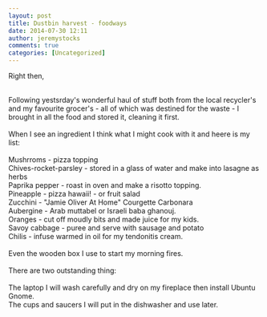 ```yaml
---
layout: post
title: Dustbin harvest - foodways
date: 2014-07-30 12:11
author: jeremystocks
comments: true
categories: [Uncategorized]
---
```

Right then,<div><br></div><div>Following yestsrday's wonderful haul of stuff both from the local recycler's and my favourite grocer's - all of which was destined for the waste - I brought in all the food and stored it, cleaning it first. &nbsp;</div><div><br></div><div>When I see an ingredient I think what I might cook with it and heere is my list:</div><div><br></div><div>Mushrroms - pizza topping</div><div>Chives-rocket-parsley - stored in a glass of water and make into lasagne as herbs</div><div>Paprika pepper - roast in oven and make a risotto topping.</div><div>Pineapple - pizza hawaii! - or fruit salad</div><div>Zucchini - "Jamie Oliver At Home" Courgette Carbonara</div><div>Aubergine - Arab muttabel or Israeli baba ghanouj.</div><div>Oranges - cut off moudly bits and made juice for my kids.</div><div>Savoy cabbage - puree and serve with sausage and potato</div><div>Chilis - infuse warmed in oil for my tendonitis cream.</div><div><br></div><div>Even the wooden box I use to start my morning fires.</div><div><br></div><div>There are two outstanding thing:</div><div><br></div><div>The laptop I will wash carefully and dry on my fireplace then install Ubuntu Gnome.</div><div>The cups and saucers I will put in the dishwasher and use later.</div>
